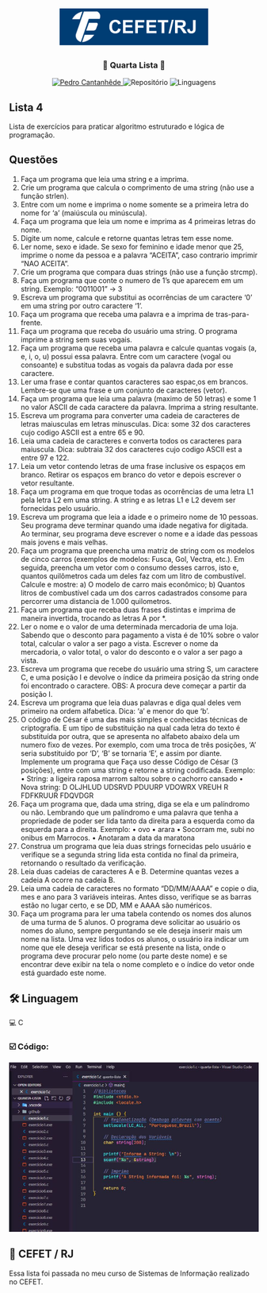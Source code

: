 <h1 align="center">
    <img alt="CEFET/RJ" title="Cefet" src="github/logo.png" width="300px" />
</h1>

<div align="center">
    <h3> 🔵 Quarta Lista 🔵 </h3>
    <a href="https://github.com/PedroCantanhede" target="_blank">
      <img src="https://img.shields.io/static/v1?label=Author&message=PedroCantanhede&color=003d74&style=for-the-badge" target="_blank" alt="Pedro Cantanhêde">
    </a>
    <img src="https://img.shields.io/github/repo-size/PedroCantanhede/quarta-lista?color=003d74&style=for-the-badge" alt="Repositório"> 
    <img src="https://img.shields.io/github/languages/count/PedroCantanhede/quarta-lista?color=003d74&style=for-the-badge" alt="Linguagens">
</div>

## Lista 4

Lista de exercícios para praticar algoritmo estruturado e lógica de programação.

## Questões

1.	Faça um programa que leia uma string e a imprima. 
2.	Crie um programa que calcula o comprimento de uma string (não use a função strlen). 
3.	Entre com um nome e imprima o nome somente se a primeira letra do nome for ‘a’ (maiúscula ou minúscula). 
4.	Faça um programa que leia um nome e imprima as 4 primeiras letras do nome.
5.	Digite um nome, calcule e retorne quantas letras tem esse nome.
6.	Ler nome, sexo e idade. Se sexo for feminino e idade menor que 25, imprime o nome da pessoa e a palavra “ACEITA”, caso contrario imprimir “NAO ACEITA”. 
7.	Crie um programa que compara duas strings (não use a função strcmp). 
8.	Faça um programa que conte o numero de 1’s que aparecem em um string. Exemplo: “0011001” -> 3
9.	Escreva um programa que substitui as ocorrências de um caractere ‘0’ em uma   string por outro caractere ‘1’.
10.	Faça um programa que receba uma palavra e a imprima de tras-para-frente. 
11.	Faça um programa que receba do usuário uma string. O programa imprime a string sem suas vogais.
12.	Faça um programa que receba uma palavra e calcule quantas vogais (a, e, i, o, u) possui essa palavra. Entre com um caractere (vogal ou consoante) e substitua todas as vogais da palavra dada por esse caractere.
13.	Ler uma frase e contar quantos caracteres sao espac¸os em brancos. Lembre-se que uma frase e um conjunto de caracteres (vetor). 
14.	Faça um programa que leia uma palavra (maximo de 50 letras) e some 1 no valor ASCII de cada caractere da palavra. Imprima a string resultante.
15.	Escreva um programa para converter uma cadeia de caracteres de letras maiusculas em letras minusculas.  Dica: some 32 dos caracteres cujo codigo ASCII est  a entre 65 e 90. 
16.	Leia uma cadeia de caracteres e converta todos os caracteres para maiuscula.  Dica: subtraia 32 dos caracteres cujo codigo ASCII est  a entre 97 e 122. 
17.	Leia um vetor contendo letras de uma frase inclusive os espaços em branco. Retirar os espaços em branco do vetor e depois escrever o vetor resultante.
18.	Faça um programa em que troque todas as ocorrências de uma letra L1 pela letra L2 em uma string. A string e as letras L1 e L2 devem ser fornecidas pelo usuário. 
19.	Escreva um programa que leia a idade e o primeiro nome de 10 pessoas. Seu programa deve terminar quando uma idade negativa for digitada. Ao terminar, seu programa deve escrever o nome e a idade das pessoas mais jovens e mais velhas.
20.	Faça um programa que preencha uma matriz de string com os modelos de cinco carros (exemplos de modelos: Fusca, Gol, Vectra, etc.). Em seguida, preencha um vetor com o consumo desses carros, isto e, quantos quilômetros cada um deles faz com um litro de combustível. Calcule e mostre:
a)	O modelo de carro mais econômico;
b)	Quantos litros de combustível cada um dos carros cadastrados consome para percorrer uma distancia de 1.000 quilometros.
21.	Faça um programa que receba duas frases distintas e imprima de maneira invertida, trocando as letras A por *.
22.	Ler o nome e o valor de uma determinada mercadoria de uma loja. Sabendo que o desconto para pagamento a vista é de 10% sobre o valor total, calcular o valor a ser pago a vista. Escrever o nome da mercadoria, o valor total, o valor do desconto e o valor a ser pago a vista.
23.	Escreva um programa que recebe do usuário uma string S, um caractere C, e uma posição I e devolve o índice da primeira posição da string onde foi encontrado o caractere. OBS: A procura deve começar a partir da posição I. 
24.	Escreva um programa que leia duas palavras e diga qual deles vem primeiro na ordem alfabetica.  Dica: ‘a’ e menor do que ‘b’. 
25.	O código de César é uma das mais simples e conhecidas técnicas de criptografia.  E um tipo de substituição na qual cada letra do texto é substituída por outra, que se apresenta no alfabeto abaixo dela um numero fixo de vezes. Por exemplo, com uma troca de três posições, ‘A’ seria substituido por ‘D’, ‘B’ se tornaria ‘E’, e assim por diante. Implemente um programa que Faça uso desse Código de César (3 posições), entre com uma string e retorne a string codificada. Exemplo:
•	String: 
a ligeira raposa marrom saltou sobre o cachorro cansado
•	Nova string: 
D OLJHLUD UDSRVD PDUURP VDOWRX VREUH R FDFKRUUR FDQVDGR
26.	Faça um programa que, dada uma string, diga se ela e um palíndromo ou não. Lembrando que um palíndromo e uma palavra que tenha a propriedade de poder ser lida tanto da direita para a esquerda como da esquerda para a direita. Exemplo:
•	ovo
•	arara
•	Socorram me, subi no onibus em Marrocos.
•	Anotaram a data da maratona
27.	Construa um programa que leia duas strings fornecidas pelo usuário e verifique se a segunda string lida esta contida no final da primeira, retornando o resultado da verificação. 
28.	Leia duas cadeias de caracteres A e B. Determine quantas vezes a cadeia A ocorre na cadeia B.
29.	Leia uma cadeia de caracteres no formato “DD/MM/AAAA” e copie o dia, mes e ano para 3 variáveis inteiras. Antes disso, verifique se as barras estão no lugar certo, e se DD, MM e AAAA são numéricos. 
30.	Faça um programa para ler uma tabela contendo os nomes dos alunos de uma turma de 5 alunos. O programa deve solicitar ao usuário os nomes do aluno, sempre perguntando se ele deseja inserir mais um nome na lista. Uma vez lidos todos os alunos, o usuário ira indicar um nome que ele deseja verificar se está presente na lista, onde o programa deve procurar pelo nome (ou parte deste nome) e se encontrar deve exibir na tela o nome completo e o índice do vetor onde está guardado este nome.


## 🛠️ Linguagem

💻 C


### ☑️ Código:

![image](github/codigo.JPG)


## 🌟 CEFET / RJ

Essa lista foi passada no meu curso de Sistemas de Informação realizado no CEFET.

